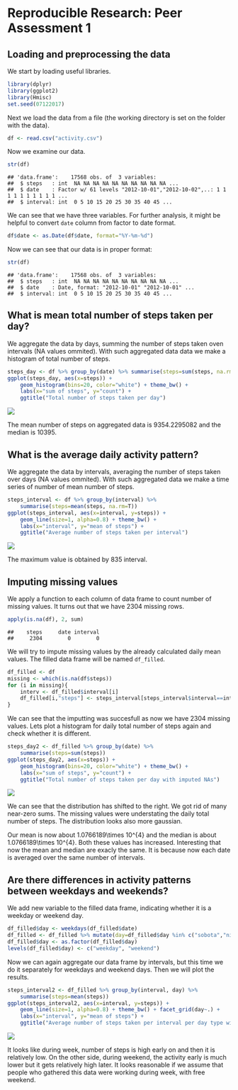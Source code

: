 # Reproducible Research: Peer Assessment 1



## Loading and preprocessing the data

We start by loading useful libraries.


```r
library(dplyr)
library(ggplot2)
library(Hmisc)
set.seed(07122017)
```

Next we load the data from a file (the working directory is set on the folder with the data).


```r
df <- read.csv("activity.csv")
```

Now we examine our data.


```r
str(df)
```

```
## 'data.frame':	17568 obs. of  3 variables:
##  $ steps   : int  NA NA NA NA NA NA NA NA NA NA ...
##  $ date    : Factor w/ 61 levels "2012-10-01","2012-10-02",..: 1 1 1 1 1 1 1 1 1 1 ...
##  $ interval: int  0 5 10 15 20 25 30 35 40 45 ...
```

We can see that we have three variables. For further analysis, it might be helpful to convert `date` column from factor to date format.


```r
df$date <- as.Date(df$date, format="%Y-%m-%d")
```

Now we can see that our data is in proper format:


```r
str(df)
```

```
## 'data.frame':	17568 obs. of  3 variables:
##  $ steps   : int  NA NA NA NA NA NA NA NA NA NA ...
##  $ date    : Date, format: "2012-10-01" "2012-10-01" ...
##  $ interval: int  0 5 10 15 20 25 30 35 40 45 ...
```

## What is mean total number of steps taken per day?

We aggregate the data by days, summing the number of steps taken oven intervals (NA values ommited).
With such aggregated data data we make a histogram of total number of steps.


```r
steps_day <- df %>% group_by(date) %>% summarise(steps=sum(steps, na.rm=T))
ggplot(steps_day, aes(x=steps)) + 
    geom_histogram(bins=20, color="white") + theme_bw() +
    labs(x="sum of steps", y="count") + 
    ggtitle("Total number of steps taken per day")
```

![](PA1_template_files/figure-html/unnamed-chunk-6-1.png)<!-- -->

The mean number of steps on aggregated data is 9354.2295082
and the median is 10395.

## What is the average daily activity pattern?

We aggregate the data by intervals, averaging the number of steps taken over days (NA values ommited).
With such aggregated data we make a time series of number of mean number of steps.


```r
steps_interval <- df %>% group_by(interval) %>% 
    summarise(steps=mean(steps, na.rm=T))
ggplot(steps_interval, aes(x=interval, y=steps)) + 
    geom_line(size=1, alpha=0.8) + theme_bw() +
    labs(x="interval", y="mean of steps") + 
    ggtitle("Average number of steps taken per interval")
```

![](PA1_template_files/figure-html/unnamed-chunk-7-1.png)<!-- -->

The maximum value is obtained by 835 interval.

## Imputing missing values

We apply a function to each column of data frame to count number of missing values.
It turns out that we have 2304 missing rows.


```r
apply(is.na(df), 2, sum)
```

```
##    steps     date interval 
##     2304        0        0
```

We will try to impute missing values by the already calculated daily mean values.
The filled data frame will be named `df_filled`.


```r
df_filled <- df
missing <- which(is.na(df$steps))
for (i in missing){
    interv <- df_filled$interval[i]
    df_filled[i,"steps"] <- steps_interval[steps_interval$interval==interv, "steps"]
}
```

We can see that the imputting was succesfull as now we have 2304 missing values. 
Lets plot a histogram for daily total number of steps again and check whether it is different.


```r
steps_day2 <- df_filled %>% group_by(date) %>% 
    summarise(steps=sum(steps))
ggplot(steps_day2, aes(x=steps)) + 
    geom_histogram(bins=20, color="white") + theme_bw() +
    labs(x="sum of steps", y="count") + 
    ggtitle("Total number of steps taken per day with imputed NAs")
```

![](PA1_template_files/figure-html/unnamed-chunk-10-1.png)<!-- -->

We can see that the distribution has shifted to the right. We got rid of many near-zero sums. The missing values were understating the daily total number of steps. The distribution looks also more gaussian.

Our mean is now about 1.0766189\times 10^{4} and the median is about 1.0766189\times 10^{4}.
Both these values has increased. Interesting that now the mean and median are exacly the same. It is because now each date is averaged over the same number of intervals.

## Are there differences in activity patterns between weekdays and weekends?

We add new variable to the filled data frame, indicating whether it is a weekday or weekend day.


```r
df_filled$day <- weekdays(df_filled$date)
df_filled <- df_filled %>% mutate(day=df_filled$day %in% c("sobota","niedziela"))
df_filled$day <- as.factor(df_filled$day)
levels(df_filled$day) <- c("weekday", "weekend")
```

Now we can again aggregate our data frame by intervals, but this time we do it separately for weekdays and weekend days. Then we will plot the results.


```r
steps_interval2 <- df_filled %>% group_by(interval, day) %>% 
    summarise(steps=mean(steps))
ggplot(steps_interval2, aes(x=interval, y=steps)) + 
    geom_line(size=1, alpha=0.8) + theme_bw() + facet_grid(day~.) +
    labs(x="interval", y="mean of steps") + 
    ggtitle("Average number of steps taken per interval per day type with imputed NAs")
```

![](PA1_template_files/figure-html/unnamed-chunk-12-1.png)<!-- -->

It looks like during week, number of steps is high early on and then it is relatively low. On the other side, during weekend, the activity early is much lower but it gets relatively high later. It looks reasonable if we assume that people who gathered this data were working during week, with free weekend.

